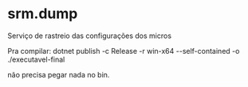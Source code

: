 # srm.dump
Serviço de rastreio das configurações dos micros

Pra compilar:
dotnet publish -c Release -r win-x64 --self-contained -o ./executavel-final

não precisa pegar nada no bin.